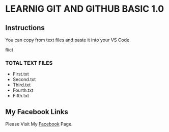 # LEARNIG GIT AND GITHUB BASIC 1.0

## Instructions

You can copy from text files and paste it into your VS Code.

flict

### TOTAL TEXT FILES

- First.txt
- Second.txt
- Third.txt
- Fourth.txt
- Fifth.txt

## My Facebook Links

Please Visit My [Facebook](https://www.facebook.com/mdgulamquddus) Page.
